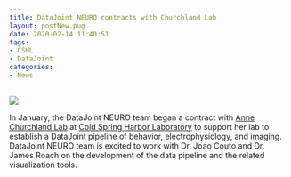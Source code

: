 ```yaml
---
title: DataJoint NEURO contracts with Churchland Lab
layout: postNew.pug
date: 2020-02-14 11:40:51
tags:
- CSHL
- DataJoint
categories: 
- News
---
```

![](/static/posts/DataJoint-NEURO-contracts-with-Churchland-Lab/cshl-logo.png)

In January, the DataJoint NEURO team began a contract with [Anne Churchland Lab](http://churchlandlab.labsites.cshl.edu/) at [Cold Spring Harbor Laboratory](https://www.cshl.edu/) to support her lab to establish a DataJoint pipeline of behavior, electrophysiology, and imaging. DataJoint NEURO team is excited to work with Dr. Joao Couto and Dr. James Roach on the development of the data pipeline and the related visualization tools.
